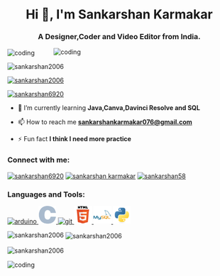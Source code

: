 <h1 align="center">Hi 👋, I'm Sankarshan Karmakar</h1>
<h3 align="center">A Designer,Coder and Video Editor from India.</h3>
<img align="right" alt="coding" width="400" src="https://images-wixmp-ed30a86b8c4ca887773594c2.wixmp.com/f/c83c004e-1370-4756-88e5-4071de797088/dgdq8br-09cc7ad6-a021-47a5-b0e0-917b12b0f7a7.gif?token=eyJ0eXAiOiJKV1QiLCJhbGciOiJIUzI1NiJ9.eyJzdWIiOiJ1cm46YXBwOjdlMGQxODg5ODIyNjQzNzNhNWYwZDQxNWVhMGQyNmUwIiwiaXNzIjoidXJuOmFwcDo3ZTBkMTg4OTgyMjY0MzczYTVmMGQ0MTVlYTBkMjZlMCIsIm9iaiI6W1t7InBhdGgiOiJcL2ZcL2M4M2MwMDRlLTEzNzAtNDc1Ni04OGU1LTQwNzFkZTc5NzA4OFwvZGdkcThici0wOWNjN2FkNi1hMDIxLTQ3YTUtYjBlMC05MTdiMTJiMGY3YTcuZ2lmIn1dXSwiYXVkIjpbInVybjpzZXJ2aWNlOmZpbGUuZG93bmxvYWQiXX0.tqRMtE-b2QiI2nnefNxSDMJvZCcYqFmq2ccg_Xfzqb8">
<img align="center" alt="coding" width="200" src="https://i.pinimg.com/originals/e4/26/70/e426702edf874b181aced1e2fa5c6cde.gif">
<p align="left"> <img src="https://komarev.com/ghpvc/?username=sankarshan2006&label=Profile%20views&color=0e75b6&style=flat" alt="sankarshan2006" /> </p>

<p align="left"> <a href="https://github.com/ryo-ma/github-profile-trophy"><img src="https://github-profile-trophy.vercel.app/?username=sankarshan2006" alt="sankarshan2006" /></a> </p>

<p align="left"> <a href="https://twitter.com/sankarshan6920" target="blank"><img src="https://img.shields.io/twitter/follow/sankarshan6920?logo=twitter&style=for-the-badge" alt="sankarshan6920" /></a> </p>

- 🌱 I’m currently learning **Java,Canva,Davinci Resolve and SQL**

- 📫 How to reach me **sankarshankarmakar076@gmail.com**

- ⚡ Fun fact **I think I need more practice**

<h3 align="left">Connect with me:</h3>
<p align="left">
<a href="https://twitter.com/sankarshan6920" target="blank"><img align="center" src="https://raw.githubusercontent.com/rahuldkjain/github-profile-readme-generator/master/src/images/icons/Social/twitter.svg" alt="sankarshan6920" height="30" width="40" /></a>
<a href="https://linkedin.com/in/sankarshan karmakar" target="blank"><img align="center" src="https://raw.githubusercontent.com/rahuldkjain/github-profile-readme-generator/master/src/images/icons/Social/linked-in-alt.svg" alt="sankarshan karmakar" height="30" width="40" /></a>
<a href="https://instagram.com/sankarshan58" target="blank"><img align="center" src="https://raw.githubusercontent.com/rahuldkjain/github-profile-readme-generator/master/src/images/icons/Social/instagram.svg" alt="sankarshan58" height="30" width="40" /></a>
</p>

<h3 align="left">Languages and Tools:</h3>
<p align="left"> <a href="https://www.arduino.cc/" target="_blank" rel="noreferrer"> <img src="https://cdn.worldvectorlogo.com/logos/arduino-1.svg" alt="arduino" width="40" height="40"/> </a> <a href="https://www.cprogramming.com/" target="_blank" rel="noreferrer"> <img src="https://raw.githubusercontent.com/devicons/devicon/master/icons/c/c-original.svg" alt="c" width="40" height="40"/> </a> <a href="https://git-scm.com/" target="_blank" rel="noreferrer"> <img src="https://www.vectorlogo.zone/logos/git-scm/git-scm-icon.svg" alt="git" width="40" height="40"/> </a> <a href="https://www.w3.org/html/" target="_blank" rel="noreferrer"> <img src="https://raw.githubusercontent.com/devicons/devicon/master/icons/html5/html5-original-wordmark.svg" alt="html5" width="40" height="40"/> </a> <a href="https://www.mysql.com/" target="_blank" rel="noreferrer"> <img src="https://raw.githubusercontent.com/devicons/devicon/master/icons/mysql/mysql-original-wordmark.svg" alt="mysql" width="40" height="40"/> </a> <a href="https://www.python.org" target="_blank" rel="noreferrer"> <img src="https://raw.githubusercontent.com/devicons/devicon/master/icons/python/python-original.svg" alt="python" width="40" height="40"/> </a> </p>

<p><img align="left" src="https://github-readme-stats.vercel.app/api/top-langs?username=sankarshan2006&show_icons=true&locale=en&layout=compact" alt="sankarshan2006" /></p>

<p>&nbsp;<img align="center" src="https://github-readme-stats.vercel.app/api?username=sankarshan2006&show_icons=true&locale=en" alt="sankarshan2006" /></p>

<p><img align="center" src="https://github-readme-streak-stats.herokuapp.com/?user=sankarshan2006&" alt="sankarshan2006" /></p>
<img align="center" alt="coding" width="600" src="https://mir-s3-cdn-cf.behance.net/project_modules/source/a436a063342391.5aad81e56e7ee.gif">
